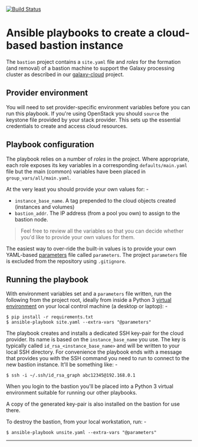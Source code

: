 [![Build Status](https://travis-ci.com/InformaticsMatters/ansible-bastion.svg?branch=master)](https://travis-ci.com/InformaticsMatters/ansible-bastion)

# Ansible playbooks to create a cloud-based bastion instance
The `bastion` project contains a `site.yaml` file and _roles_
for the formation (and removal) of a bastion machine to support the
Galaxy processing cluster as described in our [galaxy-cloud] project.

## Provider environment
You will need to set provider-specific environment variables before you
can run this playbook. If you're using OpenStack you should `source` the
keystone file provided by your stack provider. This sets up the essential
credentials to create and access cloud resources.
    
## Playbook configuration
The playbook relies on a number of _roles_ in the project. Where appropriate,
each role exposes its key variables in a corresponding `defaults/main.yaml`
file but the main (common) variables have been placed in
`group_vars/all/main.yaml`.

At the very least you should provide your own values for: -

-   `instance_base_name`. A tag prepended to the cloud objects created
    (instances and volumes)
-   `bastion_addr`. The IP address (from a pool you own) to assign to the
    bastion node.

>   Feel free to review all the variables so that you can decide whether
    you'd like to provide your own values for them.  

The easiest way to over-ride the built-in values is to provide your
own YAML-based [parameters] file called `parameters`. The project `parameters`
file is excluded from the repository using `.gitignore`.

## Running the playbook
With environment variables set and a `parameters` file written,
run the following from the project root, ideally from inside a Python 3
[virtual environment] on your local control machine (a desktop or laptop): -

    $ pip install -r requirements.txt
    $ ansible-playbook site.yaml --extra-vars "@parameters"

The playbook creates and installs a dedicated SSH key-pair for the cloud
provider. Its name is based on the `instance_base_name` you use. The key is
typically called `id_rsa_<instance_base_name>` and will be written to
your local SSH directory. For convenience the playbook ends with a message
that provides you with the SSH command you need to run to connect to the
new bastion instance. It'll be something like: -

    $ ssh -i ~/.ssh/id_rsa_graph abc12345@192.168.0.1

When you login to the bastion you'll be placed into a Python 3
virtual environment suitable for running our other playbooks.

A copy of the generated key-pair is also installed on the bastion for use
there.

To destroy the bastion, from your local workstation, run: -

    $ ansible-playbook unsite.yaml --extra-vars "@parameters"

---

[galaxy-cloud]: https://github.com/InformaticsMatters/ansible-galaxy-cloud
[parameters]: https://docs.ansible.com/ansible/latest/user_guide/playbooks_variables.html#passing-variables-on-the-command-line
[virtual environment]: https://docs.python.org/3/tutorial/venv.html
